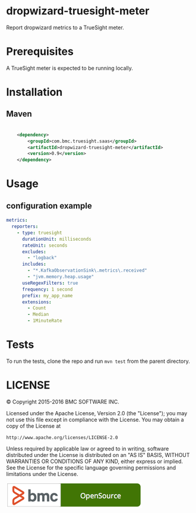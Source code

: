 # dropwizard-truesight-meter

Report dropwizard metrics to a TrueSight meter.

# Prerequisites

A TrueSight meter is expected to be running locally.

# Installation
## Maven

```xml

    <dependency>
        <groupId>com.bmc.truesight.saas</groupId>
        <artifactId>dropwizard-truesight-meter</artifactId>
        <version>0.9</version>
    </dependency>
```

# Usage
## configuration example

```yml
metrics:
  reporters:
    - type: truesight
      durationUnit: milliseconds
      rateUnit: seconds
      excludes:
        - "logback"
      includes:
        - "*.KafkaObservationSink\.metrics\.received"
        - "jvm.memory.heap.usage"
      useRegexFilters: true
      frequency: 1 second
      prefix: my_app_name
      extensions:
        - Count
        - Median
        - 1MinuteRate        
```
# Tests

To run the tests, clone the repo and run `mvn test` from the parent directory.

# LICENSE

&copy; Copyright 2015-2016 BMC SOFTWARE INC.

Licensed under the Apache License, Version 2.0 (the "License");
you may not use this file except in compliance with the License.
You may obtain a copy of the License at

    http://www.apache.org/licenses/LICENSE-2.0

Unless required by applicable law or agreed to in writing, software
distributed under the License is distributed on an "AS IS" BASIS,
WITHOUT WARRANTIES OR CONDITIONS OF ANY KIND, either express or implied.
See the License for the specific language governing permissions and
limitations under the License.

![BMC Open Source](badge-os.png)
